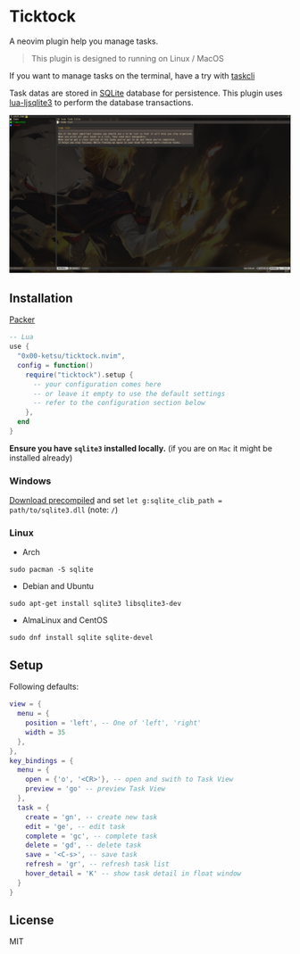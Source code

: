 # Ticktock

A neovim plugin help you manage tasks.

> This plugin is designed to running on Linux / MacOS

If you want to manage tasks on the terminal, have a try with [taskcli](https://github.com/0x00-ketsu/taskcli)

Task datas are stored in [SQLite](https://www.sqlite.org/index.html) database for persistence.
This plugin uses [lua-ljsqlite3](https://github.com/stepelu/lua-ljsqlite3) to perform the database transactions.

![ticktock](./_assets/demo.png) 

## Installation

[Packer](https://github.com/wbthomason/packer.nvim)

```lua
-- Lua
use {
  "0x00-ketsu/ticktock.nvim",
  config = function()
    require("ticktock").setup {
      -- your configuration comes here
      -- or leave it empty to use the default settings
      -- refer to the configuration section below
    },
  end
}
```

**Ensure you have `sqlite3` installed locally.** (if you are on `Mac` it might be installed already)

### Windows

[Download precompiled](https://www.sqlite.org/download.html) and set `let g:sqlite_clib_path = path/to/sqlite3.dll` (note: `/`)

### Linux

- Arch

```shell
sudo pacman -S sqlite
```

- Debian and Ubuntu

```shell
sudo apt-get install sqlite3 libsqlite3-dev
```

- AlmaLinux and CentOS

```shell
sudo dnf install sqlite sqlite-devel
```

## Setup

Following defaults:

```lua
view = {
  menu = {
    position = 'left', -- One of 'left', 'right'
    width = 35
  },
},
key_bindings = {
  menu = {
    open = {'o', '<CR>'}, -- open and swith to Task View
    preview = 'go' -- preview Task View
  },
  task = {
    create = 'gn', -- create new task
    edit = 'ge', -- edit task
    complete = 'gc', -- complete task
    delete = 'gd', -- delete task
    save = '<C-s>', -- save task
    refresh = 'gr', -- refresh task list
    hover_detail = 'K' -- show task detail in float window
  }
}
```

## License

MIT
